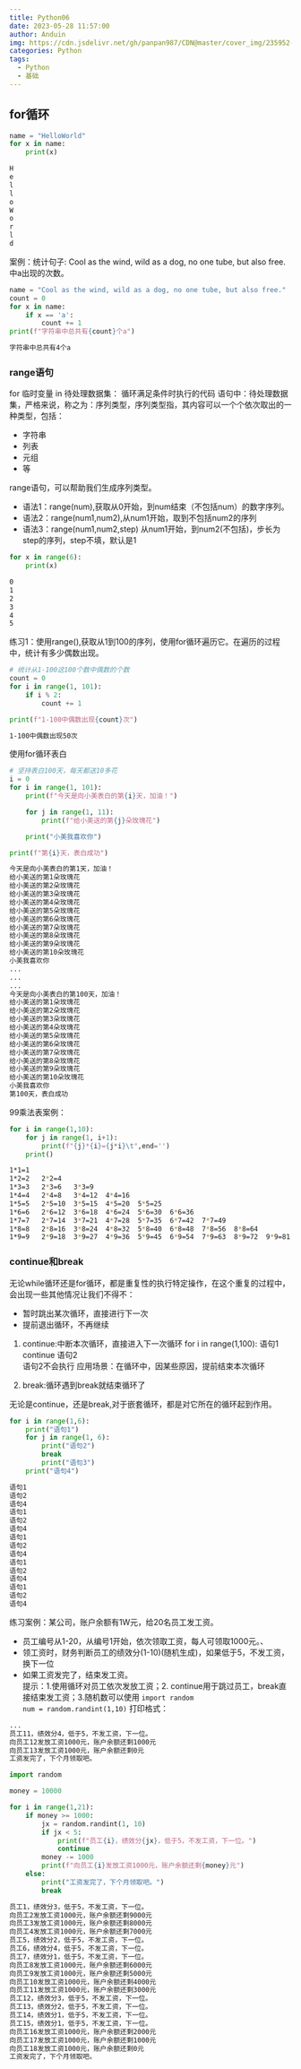 ```yaml
---
title: Python06
date: 2023-05-28 11:57:00
author: Anduin
img: https://cdn.jsdelivr.net/gh/panpan987/CDN@master/cover_img/235952-168494399295d6.jpg
categories: Python
tags:
  - Python
  - 基础
---
```


## for循环
```python
name = "HelloWorld"
for x in name:
    print(x)
```
```bash
H
e
l
l
o
W
o
r
l
d
```
案例：统计句子: Cool as the wind, wild as a dog, no one tube, but also free. 中a出现的次数。
```python
name = "Cool as the wind, wild as a dog, no one tube, but also free."
count = 0
for x in name:
    if x == 'a':
        count += 1
print(f"字符串中总共有{count}个a")
```
```bash
字符串中总共有4个a
```
### range语句
for 临时变量 in 待处理数据集：
    循环满足条件时执行的代码
语句中：待处理数据集，严格来说，称之为：序列类型，序列类型指，其内容可以一个个依次取出的一种类型，包括：  
- 字符串
- 列表
- 元组
- 等

range语句，可以帮助我们生成序列类型。
- 语法1：range(num),获取从0开始，到num结束（不包括num）的数字序列。
- 语法2：range(num1,num2),从num1开始，取到不包括num2的序列
- 语法3：range(num1,num2,step)
从num1开始，到num2(不包括)，步长为step的序列，step不填，默认是1
```python
for x in range(6):
    print(x)
```
```bash
0
1
2
3
4
5
```
练习1：使用range(),获取从1到100的序列，使用for循环遍历它。在遍历的过程中，统计有多少偶数出现。
```python
# 统计从1-100这100个数中偶数的个数
count = 0
for i in range(1, 101):
    if i % 2:
        count += 1

print(f"1-100中偶数出现{count}次")
```
```bash
1-100中偶数出现50次
```
使用for循环表白
```python
# 坚持表白100天，每天都送10多花
i = 0
for i in range(1, 101):
    print(f"今天是向小美表白的第{i}天，加油！")

    for j in range(1, 11):
        print(f"给小美送的第{j}朵玫瑰花")

    print("小美我喜欢你")

print(f"第{i}天，表白成功")
```
```bash
今天是向小美表白的第1天，加油！
给小美送的第1朵玫瑰花
给小美送的第2朵玫瑰花
给小美送的第3朵玫瑰花
给小美送的第4朵玫瑰花
给小美送的第5朵玫瑰花
给小美送的第6朵玫瑰花
给小美送的第7朵玫瑰花
给小美送的第8朵玫瑰花
给小美送的第9朵玫瑰花
给小美送的第10朵玫瑰花
小美我喜欢你
...
...
...
今天是向小美表白的第100天，加油！
给小美送的第1朵玫瑰花
给小美送的第2朵玫瑰花
给小美送的第3朵玫瑰花
给小美送的第4朵玫瑰花
给小美送的第5朵玫瑰花
给小美送的第6朵玫瑰花
给小美送的第7朵玫瑰花
给小美送的第8朵玫瑰花
给小美送的第9朵玫瑰花
给小美送的第10朵玫瑰花
小美我喜欢你
第100天，表白成功
```
99乘法表案例：
```python
for i in range(1,10):
    for j in range(1, i+1):
        print(f"{j}*{i}={j*i}\t",end='')
    print()
```
```bash
1*1=1	
1*2=2	2*2=4	
1*3=3	2*3=6	3*3=9	
1*4=4	2*4=8	3*4=12	4*4=16	
1*5=5	2*5=10	3*5=15	4*5=20	5*5=25	
1*6=6	2*6=12	3*6=18	4*6=24	5*6=30	6*6=36	
1*7=7	2*7=14	3*7=21	4*7=28	5*7=35	6*7=42	7*7=49	
1*8=8	2*8=16	3*8=24	4*8=32	5*8=40	6*8=48	7*8=56	8*8=64	
1*9=9	2*9=18	3*9=27	4*9=36	5*9=45	6*9=54	7*9=63	8*9=72	9*9=81	
```

### continue和break
无论while循环还是for循环，都是重复性的执行特定操作，在这个重复的过程中，会出现一些其他情况让我们不得不：
- 暂时跳出某次循环，直接进行下一次
- 提前退出循环，不再继续


1. continue:中断本次循环，直接进入下一次循环
for i in range(1,100):
    语句1
    continue
    语句2  
语句2不会执行
应用场景：在循环中，因某些原因，提前结束本次循环

2. break:循环遇到break就结束循环了

无论是continue，还是break,对于嵌套循环，都是对它所在的循环起到作用。

```python
for i in range(1,6):
    print("语句1")
    for j in range(1, 6):
        print("语句2")
        break
        print("语句3")
    print("语句4")
```
```bash
语句1
语句2
语句4
语句1
语句2
语句4
语句1
语句2
语句4
语句1
语句2
语句4
语句1
语句2
语句4
```
练习案例：某公司，账户余额有1W元，给20名员工发工资。
- 员工编号从1-20，从编号1开始，依次领取工资，每人可领取1000元。、
- 领工资时，财务判断员工的绩效分(1-10)(随机生成)，如果低于5，不发工资，换下一位
- 如果工资发完了，结束发工资。  
提示：1.使用循环对员工依次发放工资；2. continue用于跳过员工，break直接结束发工资；3.随机数可以使用 `import random`<br>`num = random.randint(1,10)`
打印格式：
```bash
...
员工11，绩效分4，低于5，不发工资，下一位。
向员工12发放工资1000元，账户余额还剩1000元
向员工13发放工资1000元，账户余额还剩0元
工资发完了，下个月领取吧。
```
```python
import random

money = 10000

for i in range(1,21):
    if money >= 1000:
        jx = random.randint(1, 10)
        if jx < 5:
            print(f"员工{i}，绩效分{jx}，低于5，不发工资，下一位。")
            continue
        money -= 1000
        print(f"向员工{i}发放工资1000元，账户余额还剩{money}元")
    else:
        print("工资发完了，下个月领取吧。")
        break
```
```bash
员工1，绩效分3，低于5，不发工资，下一位。
向员工2发放工资1000元，账户余额还剩9000元
向员工3发放工资1000元，账户余额还剩8000元
向员工4发放工资1000元，账户余额还剩7000元
员工5，绩效分2，低于5，不发工资，下一位。
员工6，绩效分4，低于5，不发工资，下一位。
员工7，绩效分1，低于5，不发工资，下一位。
向员工8发放工资1000元，账户余额还剩6000元
向员工9发放工资1000元，账户余额还剩5000元
向员工10发放工资1000元，账户余额还剩4000元
向员工11发放工资1000元，账户余额还剩3000元
员工12，绩效分3，低于5，不发工资，下一位。
员工13，绩效分2，低于5，不发工资，下一位。
员工14，绩效分1，低于5，不发工资，下一位。
员工15，绩效分1，低于5，不发工资，下一位。
向员工16发放工资1000元，账户余额还剩2000元
向员工17发放工资1000元，账户余额还剩1000元
向员工18发放工资1000元，账户余额还剩0元
工资发完了，下个月领取吧。
```


